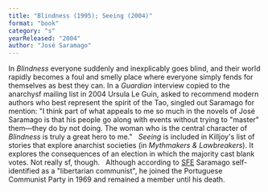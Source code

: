 ```yaml
---
title: "Blindness (1995); Seeing (2004)"
format: "book"
category: "s"
yearReleased: "2004"
author: "José Saramago"
---
```

In _Blindness_ everyone suddenly and inexplicably  goes blind, and their world rapidly becomes a foul and smelly place where  everyone simply fends for themselves as best they can. In a _Guardian_ interview copied to the anarchysf mailing list in 2004 Ursula Le Guin, asked to  recommend modern authors who best represent the spirit of the Tao, singled out  Saramago for mention: "I think part of what appeals to me so much in the novels  of José Saramago is that his people go along with events without trying to  "master" them—they do by not doing. The woman who is  the central character of _Blindness_ is truly a great hero to me."
 
_Seeing_ is included in  Killjoy's list of stories that explore anarchist societies (in _Mythmakers & Lawbreakers_). It explores the consequences of an election in which the majority cast  blank votes. Not really sf, though.
 
Although according to <a href="http://www.sf-encyclopedia.com/entry/saramago_jose">SFE</a> Saramago self-identified as a "libertarian communist", he joined the Portuguese  Communist Party in 1969 and remained a member until his death.
 
